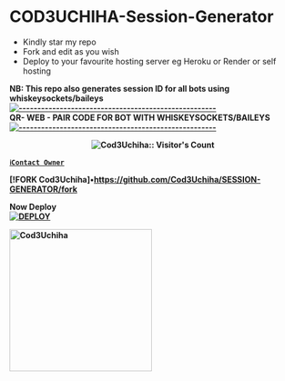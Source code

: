 # COD3UCHIHA-Session-Generator
- Kindly star my repo
- Fork and edit as you wish
- Deploy to your favourite hosting server eg Heroku or Render or self hosting

<strong>NB:<strong/> This repo also generates session ID for all bots using whiskeysockets/baileys
[![-----------------------------------------------------](https://raw.githubusercontent.com/andreasbm/readme/master/assets/lines/colored.png)](#table-of-contents)
<br/>QR- WEB - PAIR CODE FOR BOT WITH WHISKEYSOCKETS/BAILEYS
[![-----------------------------------------------------](https://raw.githubusercontent.com/andreasbm/readme/master/assets/lines/colored.png)](#table-of-contents)
<p align="center">
   <a href="https://github.com/Cod3Uchiha">
</a>
 <p align="center"><img src="https://profile-counter.glitch.me/{Cod3Uchiha}/count.svg" alt="Cod3Uchiha:: Visitor's Count" /></p>



[`ℹ️Contact Owner`](https://wa.me/263785028126)

[!FORK Cod3Uchiha]•https://github.com/Cod3Uchiha/SESSION-GENERATOR/fork

Now Deploy
    <br>
<a href='https://dashboard.heroku.com/new?template=https://github.com/Dav-id1/SESSION-GENERATOR' target="_blank"><img alt='DEPLOY' src='https://img.shields.io/badge/-DEPLOY-black?style=for-the-badge&logo=heroku&logoColor=white'/>


 <a href="https://github.com/Cod3Uchiha"><img src="https://github.com/Cod3Uchiha.png" width="250" height="250" alt="Cod3Uchiha"/></a>

